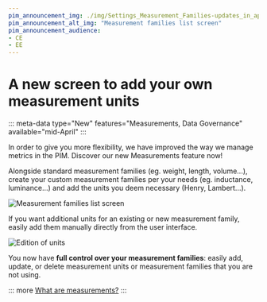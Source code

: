 ```yaml
---
pim_announcement_img: ./img/Settings_Measurement_Families-updates_in_app.png
pim_announcement_alt_img: "Measurement families list screen"
pim_announcement_audience:
- CE
- EE
---
```


# A new screen to add your own measurement units
::: meta-data type="New" features="Measurements, Data Governance" available="mid-April"
:::

In order to give you more flexibility, we have improved the way we manage metrics in the PIM. Discover our new Measurements feature now!

Alongside standard measurement families (eg. weight, length, volume...), create your custom measurement families per your needs (eg. inductance, luminance...) and add the units you deem necessary (Henry, Lambert...).

![Measurement families list screen](../img/Settings_Measurement_Families-updates.png)

If you want additional units for an existing or new measurement family, easily add them manually directly from the user interface.

![Edition of units](../img/Settings_Measurement_Families_Edit_Unit-updates.png)

You now have **full control over your measurement families**: easily add, update, or delete measurement units or measurement families that you are not using.

::: more
[What are measurements?](../articles/what-about-measurements.html)
:::
